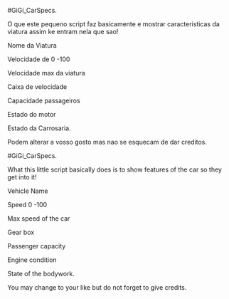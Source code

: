 #GiGi_CarSpecs.

O que este pequeno script faz basicamente e mostrar caracteristicas da viatura assim ke entram nela que sao!

Nome da Viatura

Velocidade de 0 -100

Velocidade max da viatura

Caixa de velocidade

Capacidade passageiros

Estado do motor

Estado da Carrosaria.

Podem alterar a vosso gosto mas nao se esquecam de dar creditos.


#GiGi_CarSpecs.

What this little script basically does is to show features of the car so they get into it!

Vehicle Name

Speed 0 -100

Max speed of the car

Gear box

Passenger capacity

Engine condition

State of the bodywork.

You may change to your like but do not forget to give credits.
